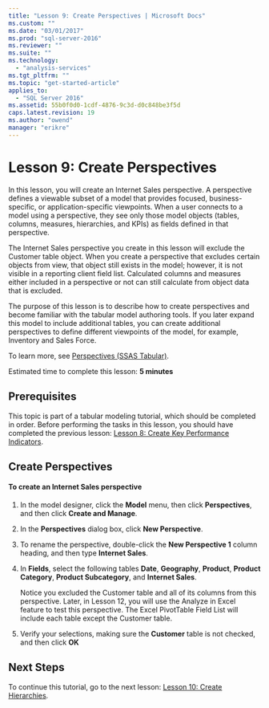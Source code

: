 ```yaml
---
title: "Lesson 9: Create Perspectives | Microsoft Docs"
ms.custom: ""
ms.date: "03/01/2017"
ms.prod: "sql-server-2016"
ms.reviewer: ""
ms.suite: ""
ms.technology: 
  - "analysis-services"
ms.tgt_pltfrm: ""
ms.topic: "get-started-article"
applies_to: 
  - "SQL Server 2016"
ms.assetid: 55b0f0d0-1cdf-4876-9c3d-d0c848be3f5d
caps.latest.revision: 19
ms.author: "owend"
manager: "erikre"
---
```

# Lesson 9: Create Perspectives
In this lesson, you will create an Internet Sales perspective. A perspective defines a viewable subset of a model that provides focused, business-specific, or application-specific viewpoints. When a user connects to a model using a perspective, they see only those model objects (tables, columns, measures, hierarchies, and KPIs) as fields defined in that perspective.  
  
The Internet Sales perspective you create in this lesson will exclude the Customer table object. When you create a perspective that excludes certain objects from view, that object still exists in the model; however, it is not visible in a reporting client field list. Calculated columns and measures either included in a perspective or not can still calculate from object data that is excluded.  
  
The purpose of this lesson is to describe how to create perspectives and become familiar with the tabular model authoring tools. If you later expand this model to include additional tables, you can create additional perspectives to define different viewpoints of the model, for example, Inventory and Sales Force.  
  
To learn more, see [Perspectives &#40;SSAS Tabular&#41;](../../analysis-services/tabular-models/perspectives-ssas-tabular.md).  
  
Estimated time to complete this lesson: **5 minutes**  
  
## Prerequisites  
This topic is part of a tabular modeling tutorial, which should be completed in order. Before performing the tasks in this lesson, you should have completed the previous lesson: [Lesson 8: Create Key Performance Indicators](../../analysis-services/tutorials/lesson-8-create-key-performance-indicators.md).  
  
## Create Perspectives  
  
#### To create an Internet Sales perspective  
  
1.  In the model designer, click the **Model** menu, then click **Perspectives**, and then click **Create and Manage**.  
  
2.  In the **Perspectives** dialog box, click **New Perspective**.  
  
3.  To rename the perspective, double-click the **New Perspective 1** column heading, and then type **Internet Sales**.  
  
4.  In **Fields**, select the following tables **Date**, **Geography**, **Product**, **Product Category**, **Product Subcategory**, and **Internet Sales**.  
  
    Notice you excluded the Customer table and all of its columns from this perspective. Later, in Lesson 12, you will use the Analyze in Excel feature to test this perspective. The Excel PivotTable Field List will include each table except the Customer table.  
  
5.  Verify your selections, making sure the **Customer** table is not checked, and then click **OK**  
  
## Next Steps  
To continue this tutorial, go to the next lesson: [Lesson 10: Create Hierarchies](../../analysis-services/tutorials/lesson-10-create-hierarchies.md).  
  
  
  
